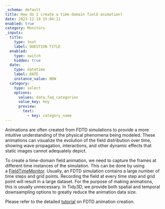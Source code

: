 ```yaml
---
_schema: default
title: How do I create a time-domain field animation?
date: 2023-12-19 15:04:11
enabled: true
category: Monitors
_inputs:
  title:
    type: text
    label: QUESTION TITLE
  enabled:
    type: switch
    hidden: true
  date:
    type: datetime
    label: DATE
    instance_value: NOW
  category:
    type: select
    options:
      values: data.faq_categories
      value_key: key
      preview:
        text:
          - key: category_name
---
```

Animations are often created from FDTD simulations to provide a more intuitive understanding of the physical phenomena being modeled. These animations can visualize the evolution of the field distribution over time, showing wave propagation, interactions, and other dynamic effects that static images cannot adequately depict.&nbsp;

To create a time-domain field animation, we need to capture the frames at different time instances of the simulation. This can be done by using a&nbsp;[FieldTimeMonitor](https://docs.flexcompute.com/projects/tidy3d/en/latest/api/_autosummary/tidy3d.FieldTimeMonitor.html). Usually, an FDTD simulation contains a large number of time steps and grid points. Recording the field at every time step and grid point will result in a large dataset. For the purpose of making animations, this is usually unnecessary. In Tidy3D, we provide both spatial and temporal downsampling options to greatly reduce the animation data size.

Please refer to the detailed [tutorial](https://www.flexcompute.com/tidy3d/examples/notebooks/AnimationTutorial/) on FDTD animation creation.